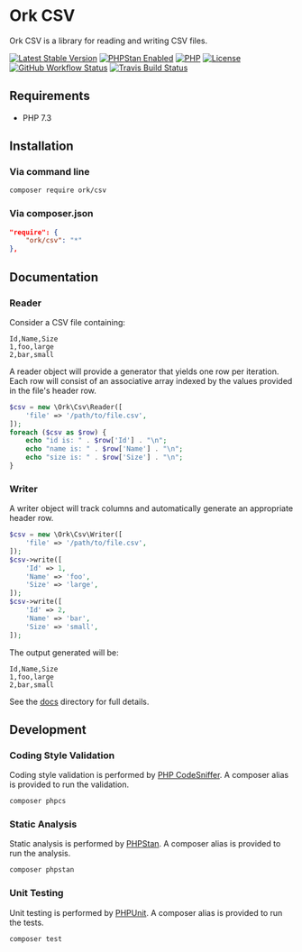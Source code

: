 # Ork CSV

Ork CSV is a library for reading and writing CSV files.

[![Latest Stable Version](https://img.shields.io/packagist/v/ork/csv.svg?style=flat)][1]
[![PHPStan Enabled](https://img.shields.io/badge/PHPStan-max-brightgreen.svg?style=flat)][2]
[![PHP](https://img.shields.io/packagist/php-v/ork/csv.svg?style=flat)][3]
[![License](https://img.shields.io/github/license/AlexHowansky/ork-csv.svg?style=flat)][4]
[![GitHub Workflow Status](https://img.shields.io/github/workflow/status/AlexHowansky/ork-csv/tests?style=flat&label=workflow)][5]
[![Travis Build Status](https://img.shields.io/travis/AlexHowansky/ork-csv/master.svg?style=flat&label=Travis)][6]

## Requirements

* PHP 7.3

## Installation

### Via command line

```bash
composer require ork/csv
```

### Via composer.json

```json
"require": {
    "ork/csv": "*"
},
```

## Documentation

### Reader

Consider a CSV file containing:

```csv
Id,Name,Size
1,foo,large
2,bar,small
```

A reader object will provide a generator that yields one row per iteration.
Each row will consist of an associative array indexed by the values provided
in the file's header row.

```php
$csv = new \Ork\Csv\Reader([
    'file' => '/path/to/file.csv',
]);
foreach ($csv as $row) {
    echo "id is: " . $row['Id'] . "\n";
    echo "name is: " . $row['Name'] . "\n";
    echo "size is: " . $row['Size'] . "\n";
}
```

### Writer

A writer object will track columns and automatically generate an appropriate
header row.

```php
$csv = new \Ork\Csv\Writer([
    'file' => '/path/to/file.csv',
]);
$csv->write([
    'Id' => 1,
    'Name' => 'foo',
    'Size' => 'large',
]);
$csv->write([
    'Id' => 2,
    'Name' => 'bar',
    'Size' => 'small',
]);
```

The output generated will be:

```csv
Id,Name,Size
1,foo,large
2,bar,small
```

See the [docs](docs/Index.md) directory for full details.

## Development

### Coding Style Validation

Coding style validation is performed by [PHP CodeSniffer][7]. A composer alias
is provided to run the validation.

```bash
composer phpcs
```

### Static Analysis

Static analysis is performed by [PHPStan][8]. A composer alias is provided to
run the analysis.

```bash
composer phpstan
```

### Unit Testing

Unit testing is performed by [PHPUnit][9]. A composer alias is provided to run
the tests.

```bash
composer test
```

[1]: https://packagist.org/packages/ork/csv
[2]: https://github.com/phpstan/phpstan
[3]: http://php.net
[4]: https://github.com/AlexHowansky/ork-csv/blob/master/LICENSE
[5]: https://github.com/AlexHowansky/ork-csv/actions?query=workflow%3Atests
[6]: https://secure.travis-ci.org/AlexHowansky/ork-csv
[7]: https://github.com/squizlabs/PHP_CodeSniffer
[8]: https://github.com/phpstan/phpstan
[9]: https://github.com/sebastianbergmann/phpunit
